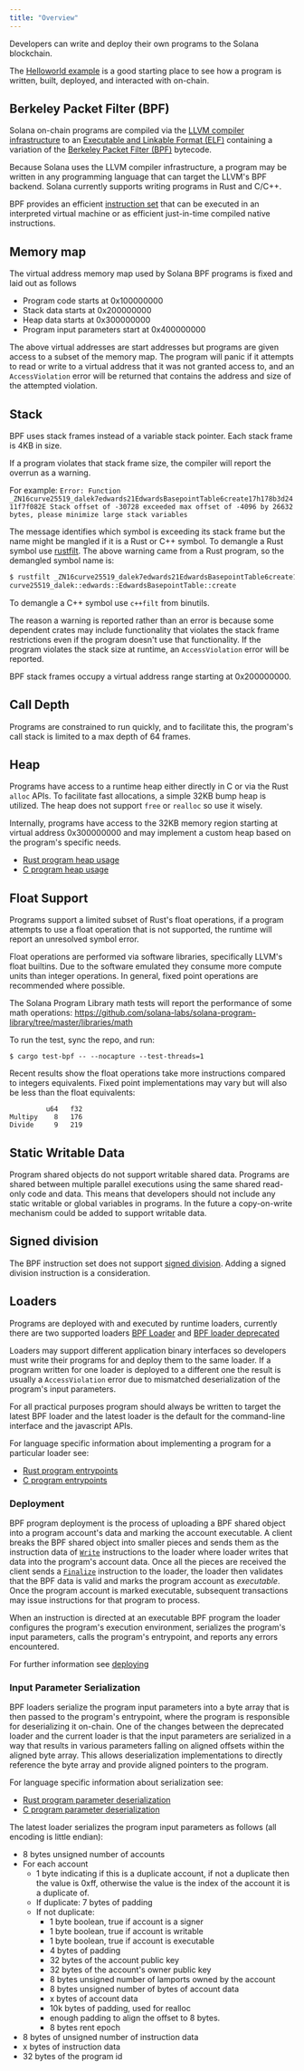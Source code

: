 ```yaml
---
title: "Overview"
---
```


Developers can write and deploy their own programs to the Solana blockchain.

The [Helloworld example](examples.md#helloworld) is a good starting place to see
how a program is written, built, deployed, and interacted with on-chain.

## Berkeley Packet Filter (BPF)

Solana on-chain programs are compiled via the [LLVM compiler
infrastructure](https://llvm.org/) to an [Executable and Linkable Format
(ELF)](https://en.wikipedia.org/wiki/Executable_and_Linkable_Format) containing
a variation of the [Berkeley Packet Filter
(BPF)](https://en.wikipedia.org/wiki/Berkeley_Packet_Filter) bytecode.

Because Solana uses the LLVM compiler infrastructure, a program may be written
in any programming language that can target the LLVM's BPF backend. Solana
currently supports writing programs in Rust and C/C++.

BPF provides an efficient [instruction
set](https://github.com/iovisor/bpf-docs/blob/master/eBPF.md) that can be
executed in an interpreted virtual machine or as efficient just-in-time compiled
native instructions.

## Memory map

The virtual address memory map used by Solana BPF programs is fixed and laid out
as follows

- Program code starts at 0x100000000
- Stack data starts at 0x200000000
- Heap data starts at 0x300000000
- Program input parameters start at 0x400000000

The above virtual addresses are start addresses but programs are given access to
a subset of the memory map. The program will panic if it attempts to read or
write to a virtual address that it was not granted access to, and an
`AccessViolation` error will be returned that contains the address and size of
the attempted violation.

## Stack

BPF uses stack frames instead of a variable stack pointer. Each stack frame is
4KB in size.

If a program violates that stack frame size, the compiler will report the
overrun as a warning.

For example: `Error: Function _ZN16curve25519_dalek7edwards21EdwardsBasepointTable6create17h178b3d2411f7f082E Stack offset of -30728 exceeded max offset of -4096 by 26632 bytes, please minimize large stack variables`

The message identifies which symbol is exceeding its stack frame but the name
might be mangled if it is a Rust or C++ symbol. To demangle a Rust symbol use
[rustfilt](https://github.com/luser/rustfilt). The above warning came from a
Rust program, so the demangled symbol name is:

```bash
$ rustfilt _ZN16curve25519_dalek7edwards21EdwardsBasepointTable6create17h178b3d2411f7f082E
curve25519_dalek::edwards::EdwardsBasepointTable::create
```

To demangle a C++ symbol use `c++filt` from binutils.

The reason a warning is reported rather than an error is because some dependent
crates may include functionality that violates the stack frame restrictions even
if the program doesn't use that functionality. If the program violates the stack
size at runtime, an `AccessViolation` error will be reported.

BPF stack frames occupy a virtual address range starting at 0x200000000.

## Call Depth

Programs are constrained to run quickly, and to facilitate this, the program's
call stack is limited to a max depth of 64 frames.

## Heap

Programs have access to a runtime heap either directly in C or via the Rust
`alloc` APIs. To facilitate fast allocations, a simple 32KB bump heap is
utilized. The heap does not support `free` or `realloc` so use it wisely.

Internally, programs have access to the 32KB memory region starting at virtual
address 0x300000000 and may implement a custom heap based on the program's
specific needs.

- [Rust program heap usage](developing-rust.md#heap)
- [C program heap usage](developing-c.md#heap)

## Float Support

Programs support a limited subset of Rust's float operations, if a program
attempts to use a float operation that is not supported, the runtime will report
an unresolved symbol error.

Float operations are performed via software libraries, specifically LLVM's float
builtins. Due to the software emulated they consume more compute units than
integer operations. In general, fixed point operations are recommended where
possible.

The Solana Program Library math tests will report the performance of some math
operations:
https://github.com/solana-labs/solana-program-library/tree/master/libraries/math

To run the test, sync the repo, and run:

`$ cargo test-bpf -- --nocapture --test-threads=1`

Recent results show the float operations take more instructions compared to
integers equivalents. Fixed point implementations may vary but will also be
less than the float equivalents:

```
         u64   f32
Multipy    8   176
Divide     9   219
```

## Static Writable Data

Program shared objects do not support writable shared data. Programs are shared
between multiple parallel executions using the same shared read-only code and
data. This means that developers should not include any static writable or
global variables in programs. In the future a copy-on-write mechanism could be
added to support writable data.

## Signed division

The BPF instruction set does not support [signed
division](https://www.kernel.org/doc/html/latest/bpf/bpf_design_QA.html#q-why-there-is-no-bpf-sdiv-for-signed-divide-operation).
Adding a signed division instruction is a consideration.

## Loaders

Programs are deployed with and executed by runtime loaders, currently there are
two supported loaders [BPF
Loader](https://github.com/solana-labs/solana/blob/7ddf10e602d2ed87a9e3737aa8c32f1db9f909d8/sdk/program/src/bpf_loader.rs#L17)
and [BPF loader
deprecated](https://github.com/solana-labs/solana/blob/7ddf10e602d2ed87a9e3737aa8c32f1db9f909d8/sdk/program/src/bpf_loader_deprecated.rs#L14)

Loaders may support different application binary interfaces so developers must
write their programs for and deploy them to the same loader. If a program
written for one loader is deployed to a different one the result is usually a
`AccessViolation` error due to mismatched deserialization of the program's input
parameters.

For all practical purposes program should always be written to target the latest
BPF loader and the latest loader is the default for the command-line interface
and the javascript APIs.

For language specific information about implementing a program for a particular
loader see:

- [Rust program entrypoints](developing-rust.md#program-entrypoint)
- [C program entrypoints](developing-c.md#program-entrypoint)

### Deployment

BPF program deployment is the process of uploading a BPF shared object into a
program account's data and marking the account executable. A client breaks the
BPF shared object into smaller pieces and sends them as the instruction data of
[`Write`](https://github.com/solana-labs/solana/blob/bc7133d7526a041d1aaee807b80922baa89b6f90/sdk/program/src/loader_instruction.rs#L13)
instructions to the loader where loader writes that data into the program's
account data. Once all the pieces are received the client sends a
[`Finalize`](https://github.com/solana-labs/solana/blob/bc7133d7526a041d1aaee807b80922baa89b6f90/sdk/program/src/loader_instruction.rs#L30)
instruction to the loader, the loader then validates that the BPF data is valid
and marks the program account as _executable_. Once the program account is
marked executable, subsequent transactions may issue instructions for that
program to process.

When an instruction is directed at an executable BPF program the loader
configures the program's execution environment, serializes the program's input
parameters, calls the program's entrypoint, and reports any errors encountered.

For further information see [deploying](deploying.md)

### Input Parameter Serialization

BPF loaders serialize the program input parameters into a byte array that is
then passed to the program's entrypoint, where the program is responsible for
deserializing it on-chain. One of the changes between the deprecated loader and
the current loader is that the input parameters are serialized in a way that
results in various parameters falling on aligned offsets within the aligned byte
array. This allows deserialization implementations to directly reference the
byte array and provide aligned pointers to the program.

For language specific information about serialization see:

- [Rust program parameter
  deserialization](developing-rust.md#parameter-deserialization)
- [C program parameter
  deserialization](developing-c.md#parameter-deserialization)

The latest loader serializes the program input parameters as follows (all
encoding is little endian):

- 8 bytes unsigned number of accounts
- For each account
  - 1 byte indicating if this is a duplicate account, if not a duplicate then
    the value is 0xff, otherwise the value is the index of the account it is a
    duplicate of.
  - If duplicate: 7 bytes of padding
  - If not duplicate:
    - 1 byte boolean, true if account is a signer
    - 1 byte boolean, true if account is writable
    - 1 byte boolean, true if account is executable
    - 4 bytes of padding
    - 32 bytes of the account public key
    - 32 bytes of the account's owner public key
    - 8 bytes unsigned number of lamports owned by the account
    - 8 bytes unsigned number of bytes of account data
    - x bytes of account data
    - 10k bytes of padding, used for realloc
    - enough padding to align the offset to 8 bytes.
    - 8 bytes rent epoch
- 8 bytes of unsigned number of instruction data
- x bytes of instruction data
- 32 bytes of the program id
